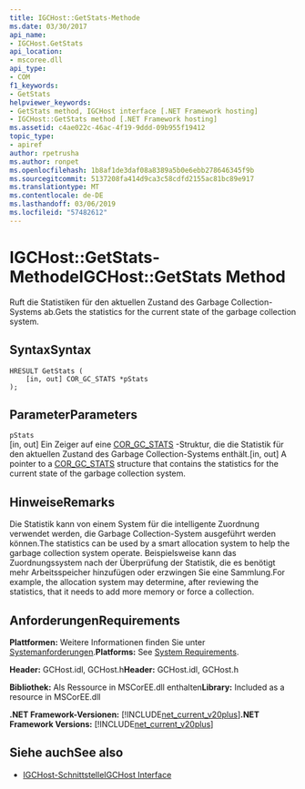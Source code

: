 ```yaml
---
title: IGCHost::GetStats-Methode
ms.date: 03/30/2017
api_name:
- IGCHost.GetStats
api_location:
- mscoree.dll
api_type:
- COM
f1_keywords:
- GetStats
helpviewer_keywords:
- GetStats method, IGCHost interface [.NET Framework hosting]
- IGCHost::GetStats method [.NET Framework hosting]
ms.assetid: c4ae022c-46ac-4f19-9ddd-09b955f19412
topic_type:
- apiref
author: rpetrusha
ms.author: ronpet
ms.openlocfilehash: 1b8af1de3daf08a8389a5b0e6ebb278646345f9b
ms.sourcegitcommit: 5137208fa414d9ca3c58cdfd2155ac81bc89e917
ms.translationtype: MT
ms.contentlocale: de-DE
ms.lasthandoff: 03/06/2019
ms.locfileid: "57482612"
---
```

# <a name="igchostgetstats-method"></a><span data-ttu-id="7d03f-102">IGCHost::GetStats-Methode</span><span class="sxs-lookup"><span data-stu-id="7d03f-102">IGCHost::GetStats Method</span></span>
<span data-ttu-id="7d03f-103">Ruft die Statistiken für den aktuellen Zustand des Garbage Collection-Systems ab.</span><span class="sxs-lookup"><span data-stu-id="7d03f-103">Gets the statistics for the current state of the garbage collection system.</span></span>  
  
## <a name="syntax"></a><span data-ttu-id="7d03f-104">Syntax</span><span class="sxs-lookup"><span data-stu-id="7d03f-104">Syntax</span></span>  
  
```  
HRESULT GetStats (  
    [in, out] COR_GC_STATS *pStats  
);  
```  
  
## <a name="parameters"></a><span data-ttu-id="7d03f-105">Parameter</span><span class="sxs-lookup"><span data-stu-id="7d03f-105">Parameters</span></span>  
 `pStats`  
 <span data-ttu-id="7d03f-106">[in, out] Ein Zeiger auf eine [COR_GC_STATS](../../../../docs/framework/unmanaged-api/hosting/cor-gc-stats-structure.md) -Struktur, die die Statistik für den aktuellen Zustand des Garbage Collection-Systems enthält.</span><span class="sxs-lookup"><span data-stu-id="7d03f-106">[in, out] A pointer to a [COR_GC_STATS](../../../../docs/framework/unmanaged-api/hosting/cor-gc-stats-structure.md) structure that contains the statistics for the current state of the garbage collection system.</span></span>  
  
## <a name="remarks"></a><span data-ttu-id="7d03f-107">Hinweise</span><span class="sxs-lookup"><span data-stu-id="7d03f-107">Remarks</span></span>  
 <span data-ttu-id="7d03f-108">Die Statistik kann von einem System für die intelligente Zuordnung verwendet werden, die Garbage Collection-System ausgeführt werden können.</span><span class="sxs-lookup"><span data-stu-id="7d03f-108">The statistics can be used by a smart allocation system to help the garbage collection system operate.</span></span> <span data-ttu-id="7d03f-109">Beispielsweise kann das Zuordnungssystem nach der Überprüfung der Statistik, die es benötigt mehr Arbeitsspeicher hinzufügen oder erzwingen Sie eine Sammlung.</span><span class="sxs-lookup"><span data-stu-id="7d03f-109">For example, the allocation system may determine, after reviewing the statistics, that it needs to add more memory or force a collection.</span></span>  
  
## <a name="requirements"></a><span data-ttu-id="7d03f-110">Anforderungen</span><span class="sxs-lookup"><span data-stu-id="7d03f-110">Requirements</span></span>  
 <span data-ttu-id="7d03f-111">**Plattformen:** Weitere Informationen finden Sie unter [Systemanforderungen](../../../../docs/framework/get-started/system-requirements.md).</span><span class="sxs-lookup"><span data-stu-id="7d03f-111">**Platforms:** See [System Requirements](../../../../docs/framework/get-started/system-requirements.md).</span></span>  
  
 <span data-ttu-id="7d03f-112">**Header:** GCHost.idl, GCHost.h</span><span class="sxs-lookup"><span data-stu-id="7d03f-112">**Header:** GCHost.idl, GCHost.h</span></span>  
  
 <span data-ttu-id="7d03f-113">**Bibliothek:** Als Ressource in MSCorEE.dll enthalten</span><span class="sxs-lookup"><span data-stu-id="7d03f-113">**Library:** Included as a resource in MSCorEE.dll</span></span>  
  
 <span data-ttu-id="7d03f-114">**.NET Framework-Versionen:** [!INCLUDE[net_current_v20plus](../../../../includes/net-current-v20plus-md.md)]</span><span class="sxs-lookup"><span data-stu-id="7d03f-114">**.NET Framework Versions:** [!INCLUDE[net_current_v20plus](../../../../includes/net-current-v20plus-md.md)]</span></span>  
  
## <a name="see-also"></a><span data-ttu-id="7d03f-115">Siehe auch</span><span class="sxs-lookup"><span data-stu-id="7d03f-115">See also</span></span>
- [<span data-ttu-id="7d03f-116">IGCHost-Schnittstelle</span><span class="sxs-lookup"><span data-stu-id="7d03f-116">IGCHost Interface</span></span>](../../../../docs/framework/unmanaged-api/hosting/igchost-interface.md)
